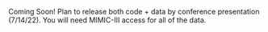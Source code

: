 Coming Soon! Plan to release both code + data by conference presentation (7/14/22). You will need MIMIC-III access for all of the data.
